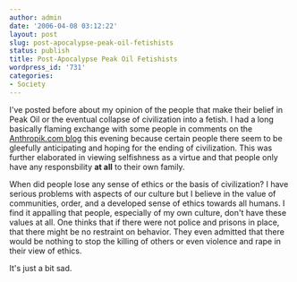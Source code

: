 ```yaml
---
author: admin
date: '2006-04-08 03:12:22'
layout: post
slug: post-apocalypse-peak-oil-fetishists
status: publish
title: Post-Apocalypse Peak Oil Fetishists
wordpress_id: '731'
categories:
- Society
---
```

I've posted before about my opinion of the people that make their belief in Peak Oil or the eventual collapse of civilization into a fetish. I had a long basically flaming exchange with some people in comments on the <a href="http://anthropik.com/2006/04/a-walk-and-decisions/">Anthropik.com blog</a> this evening because certain people there seem to be gleefully anticipating and hoping for the ending of civilization. This was further elaborated in viewing selfishness as a virtue and that people only have any responsbility <strong>at all</strong> to their own family.

When did people lose any sense of ethics or the basis of civilization? I have serious problems with aspects of our culture but I believe in the value of communities, order, and a developed sense of ethics towards all humans. I find it appalling that people, especially of my own culture, don't have these values at all. One thinks that if there were not police and prisons in place, that there might be no restraint on behavior. They even admitted that there would be nothing to stop the killing of others or even violence and rape in their view of ethics.

It's just a bit sad.

